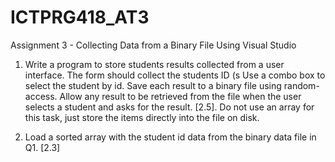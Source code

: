 # ICTPRG418_AT3
 Assignment 3 - Collecting Data from a Binary File
 Using Visual Studio

1.	Write a program to store students results collected from a user interface. The form should collect the students ID (s Use a combo box to select the student by id. Save each result to a binary file using random-access. Allow any result to be retrieved from the file when the user selects a student and asks for the result. [2.5]. Do not use an array for this task, just store the items directly into the file on disk.

2.	Load a sorted array with the student id data from the binary data file in Q1. [2.3]
